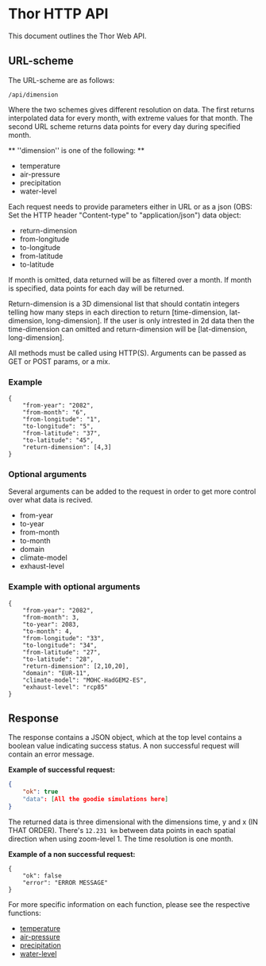 # Thor HTTP API

This document outlines the Thor Web API.

## URL-scheme

The URL-scheme are as follows:

```
/api/dimension
```

Where the two schemes gives different resolution on data. The first returns interpolated data for every month, with extreme values for that month. The second URL scheme returns data points for every day during specified month. 

** ''dimension'' is one of the following: **

- temperature
- air-pressure
- precipitation
- water-level


Each request needs to provide parameters either in URL or as a json (OBS: Set the HTTP header "Content-type" to "application/json") data object: 

- return-dimension
- from-longitude
- to-longitude
- from-latitude
- to-latitude

If month is omitted, data returned will be as filtered over a month. If month is specified, data points for each day will be returned. 

Return-dimension is a 3D dimensional list that should contatin integers telling how many steps in each direction to return [time-dimension, lat-dimension, long-dimension]. If the user is only intrested in 2d data then the time-dimension can omitted and return-dimension will be [lat-dimension, long-dimension].

All methods must be called using HTTP(S). Arguments can be passed as GET or POST params, or a mix.

### Example

```
{
	"from-year": "2082",
	"from-month": "6",
	"from-longitude": "1",
	"to-longitude": "5",
	"from-latitude": "37",
	"to-latitude": "45",
	"return-dimension": [4,3]
}
```
### Optional arguments
Several arguments can be added to the request in order to get more control over what data is recived.

- from-year
- to-year
- from-month 
- to-month 
- domain
- climate-model
- exhaust-level

### Example with optional arguments

```
{
	"from-year": "2082",
	"from-month": 3,
	"to-year": 2083,
	"to-month": 4,
	"from-longitude": "33",
	"to-longitude": "34",
	"from-latitude": "27",
	"to-latitude": "28",
	"return-dimension": [2,10,20],
	"domain": "EUR-11",
	"climate-model": "MOHC-HadGEM2-ES",
	"exhaust-level": "rcp85"
}
```

## Response

The response contains a JSON object, which at the top level contains a boolean value indicating success status. A non successful request will contain an error message. 

**Example of successful request:**

```json
{
    "ok": true
    "data": [All the goodie simulations here]
}
```

The returned data is three dimensional with the dimensions time, y and x (IN THAT ORDER). There's `12.231 km` between data points in each spatial direction when using zoom-level 1. The time resolution is one month.

**Example of a non successful request:** 

```
{
    "ok": false
    "error": "ERROR MESSAGE"
}
```

For more specific information on each function, please see the respective functions:

- [temperature](temperature.md)
- [air-pressure](air-pressure.md)
- [precipitation](precipitation.md)
- [water-level](water-level.md)

